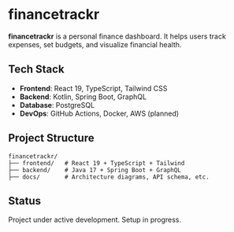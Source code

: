 # financetrackr

**financetrackr** is a personal finance dashboard. It helps users track expenses, set budgets, and visualize financial health.

## Tech Stack

- **Frontend**: React 19, TypeScript, Tailwind CSS
- **Backend**: Kotlin, Spring Boot, GraphQL
- **Database**: PostgreSQL
- **DevOps**: GitHub Actions, Docker, AWS (planned)

## Project Structure
```
financetrackr/
├── frontend/   # React 19 + TypeScript + Tailwind
├── backend/    # Java 17 + Spring Boot + GraphQL
├── docs/       # Architecture diagrams, API schema, etc.
```

## Status

Project under active development. Setup in progress.